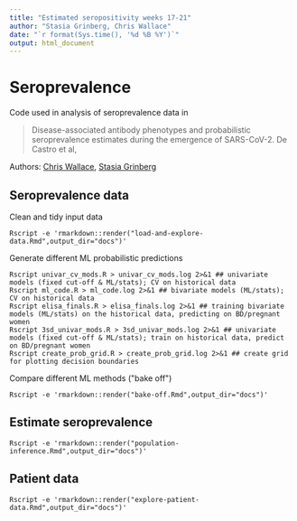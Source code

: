 ```yaml
---
title: "Estimated seropositivity weeks 17-21"
author: "Stasia Grinberg, Chris Wallace"
date: "`r format(Sys.time(), '%d %B %Y')`"
output: html_document
---
```


# Seroprevalence

Code used in analysis of seroprevalence data in
> Disease-associated antibody phenotypes and probabilistic seroprevalence estimates during the emergence of SARS-CoV-2. De Castro et al,

Authors: [Chris Wallace](https://github.com/chr1swallace), [Stasia Grinberg](https://github.com/stas-g)

## Seroprevalence data

Clean and tidy input data

```{sh}
Rscript -e 'rmarkdown::render("load-and-explore-data.Rmd",output_dir="docs")'
```

Generate different ML probabilistic predictions

```{sh}
Rscript univar_cv_mods.R > univar_cv_mods.log 2>&1 ## univariate models (fixed cut-off & ML/stats); CV on historical data
Rscript ml_code.R > ml_code.log 2>&1 ## bivariate models (ML/stats); CV on historical data
Rscript elisa_finals.R > elisa_finals.log 2>&1 ## training bivariate models (ML/stats) on the historical data, predicting on BD/pregnant women
Rscript 3sd_univar_mods.R > 3sd_univar_mods.log 2>&1 ## univariate models (fixed cut-off & ML/stats); train on historical data, predict on BD/pregnant women
Rscript create_prob_grid.R > create_prob_grid.log 2>&1 ## create grid for plotting decision boundaries
```

Compare different ML methods ("bake off")
```{sh}
Rscript -e 'rmarkdown::render("bake-off.Rmd",output_dir="docs")'
```

## Estimate seroprevalence
```{sh}
Rscript -e 'rmarkdown::render("population-inference.Rmd",output_dir="docs")'
```


## Patient data

```{sh}
Rscript -e 'rmarkdown::render("explore-patient-data.Rmd",output_dir="docs")'
```

